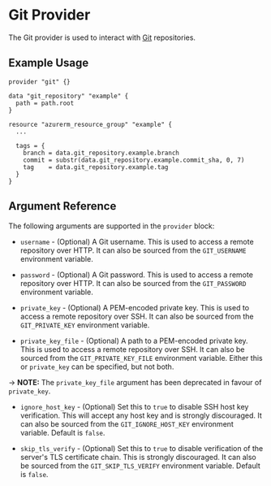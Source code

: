 # Git Provider

The Git provider is used to interact with [Git](https://git-scm.com/) repositories.

## Example Usage

```hcl
provider "git" {}

data "git_repository" "example" {
  path = path.root
}

resource "azurerm_resource_group" "example" {
  ...

  tags = {
    branch = data.git_repository.example.branch
    commit = substr(data.git_repository.example.commit_sha, 0, 7)
    tag    = data.git_repository.example.tag
  }
}
```

## Argument Reference

The following arguments are supported in the `provider` block:

* `username` - (Optional) A Git username. This is used to access a remote repository over HTTP. It can also be sourced from the `GIT_USERNAME` environment variable.

* `password` - (Optional) A Git password. This is used to access a remote repository over HTTP. It can also be sourced from the `GIT_PASSWORD` environment variable.

* `private_key` - (Optional) A PEM-encoded private key. This is used to access a remote repository over SSH. It can also be sourced from the `GIT_PRIVATE_KEY` environment variable.

* `private_key_file` - (Optional) A path to a PEM-encoded private key. This is used to access a remote repository over SSH. It can also be sourced from the `GIT_PRIVATE_KEY_FILE` environment variable. Either this or `private_key` can be specified, but not both.

-> **NOTE:** The `private_key_file` argument has been deprecated in favour of `private_key`.

* `ignore_host_key` - (Optional) Set this to `true` to disable SSH host key verification. This will accept any host key and is strongly discouraged. It can also be sourced from the `GIT_IGNORE_HOST_KEY` environment variable. Default is `false`.

* `skip_tls_verify` - (Optional) Set this to `true` to disable verification of the server's TLS certificate chain. This is strongly discouraged. It can also be sourced from the `GIT_SKIP_TLS_VERIFY` environment variable. Default is `false`.
